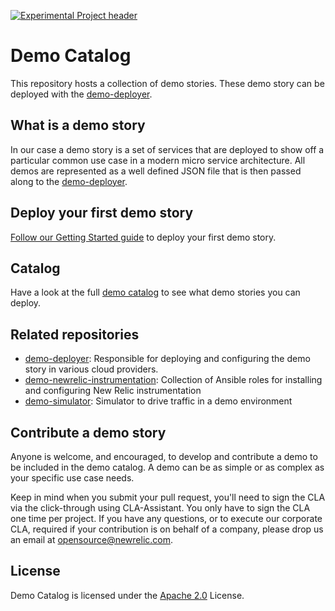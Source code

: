 [![Experimental Project header](https://github.com/newrelic/opensource-website/raw/master/src/images/categories/Experimental.png)](https://opensource.newrelic.com/oss-category/#experimental)

# Demo Catalog

This repository hosts a collection of demo stories. These demo story can be deployed with the [demo-deployer](https://github.com/newrelic/demo-deployer).

## What is a demo story

In our case a demo story is a set of services that are deployed to show off a particular common use case in a modern micro service architecture.  All demos are represented as a well defined JSON file that is then passed along to the [demo-deployer](https://github.com/newrelic/demo-deployer).

## Deploy your first demo story

[Follow our Getting Started guide](GETTING_STARTED.md) to deploy your first demo story.

## Catalog

Have a look at the full [demo catalog](catalog/README.md) to see what demo stories you can deploy.

## Related repositories
* [demo-deployer](https://github.com/newrelic/demo-deployer): Responsible for deploying and configuring the demo story in various cloud providers.
* [demo-newrelic-instrumentation](https://github.com/newrelic/demo-newrelic-instrumentation): Collection of Ansible roles for installing and configuring New Relic instrumentation
* [demo-simulator](https://github.com/newrelic/demo-simulator): Simulator to drive traffic in a demo environment

## Contribute a demo story
Anyone is welcome, and encouraged, to develop and contribute a demo to be included in the demo catalog.  A demo can be as simple or as complex as your specific use case needs.

Keep in mind when you submit your pull request, you'll need to sign the CLA via the click-through using CLA-Assistant. You only have to sign the CLA one time per project.
If you have any questions, or to execute our corporate CLA, required if your contribution is on behalf of a company,  please drop us an email at opensource@newrelic.com.

## License
Demo Catalog is licensed under the [Apache 2.0](http://apache.org/licenses/LICENSE-2.0.txt) License.
